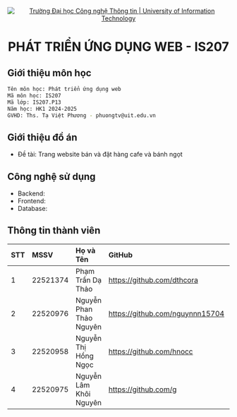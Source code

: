 <p align="center">
  <a href="https://www.uit.edu.vn/" title="Trường Đại học Công nghệ Thông tin" style="border: none;">
    <img src="https://i.imgur.com/WmMnSRt.png" alt="Trường Đại học Công nghệ Thông tin | University of Information Technology">
  </a>
</p>

<h1 align="center"><b>PHÁT TRIỂN ỨNG DỤNG WEB - IS207</b></h>

## Giới thiệu môn học
```sh
Tên môn học: Phát triển ứng dụng web
Mã môn học: IS207
Mã lớp: IS207.P13
Năm học: HK1 2024-2025
GVHD: Ths. Tạ Việt Phương - phuongtv@uit.edu.vn
```
## Giới thiệu đồ án
+ Đề tài: Trang website bán và đặt hàng cafe và bánh ngọt
## Công nghệ sử dụng
+ Backend: 
+ Frontend: 
+ Database: 
## Thông tin thành viên
| STT | MSSV     | Họ và Tên              | GitHub                            | Email                  |
| :-- | :------- | :--------------------- | :-------------------------------- | :--------------------- |
| 1   | 22521374 | Phạm Trần Dạ Thảo      | https://github.com/dthcora        | 22521374@gm.uit.edu.vn |
| 2   | 22520976 | Nguyễn Phan Thảo Nguyên| https://github.com/nguynnn15704   | 22520976@gm.uit.edu.vn |
| 3   | 22520958 | Nguyễn Thị Hồng Ngọc   | https://github.com/hnocc          | 22520958@gm.uit.edu.vn |
| 4   | 22520975 | Nguyễn Lâm Khôi Nguyên | https://github.com/g              | 22520975@gm.uit.edu.vn |

